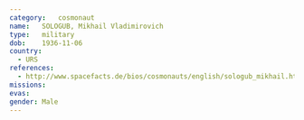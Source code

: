 ```yaml
---
category:	cosmonaut
name:	SOLOGUB, Mikhail Vladimirovich 
type:	military
dob:	1936-11-06
country:
  - URS
references:
  - http://www.spacefacts.de/bios/cosmonauts/english/sologub_mikhail.htm
missions:
evas:
gender:	Male
---
```

